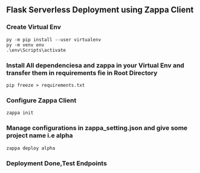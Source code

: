 ## Flask Serverless Deployment using Zappa Client

### Create Virtual Env

```
py -m pip install --user virtualenv
py -m venv env
.\env\Scripts\activate
```

### Install All dependenciesa and zappa in your Virtual Env and transfer them in requirements fie in Root Directory

```
pip freeze > requirements.txt
```

### Configure Zappa Client

```
zappa init
```

### Manage configurations in zappa_setting.json and give some project name i.e alpha

```
zappa deploy alpha
```

### Deployment Done,Test Endpoints
